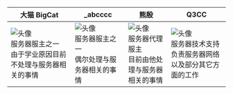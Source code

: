 | 大猫 BigCat | _abcccc | 熊殷 | Q3CC |  
|------------|---------|------|------|  
| ![头像](https://q.qlogo.cn/g?b=qq&nk=1410077438&s=640) <br> 服务器服主之一 <br> 由于学业原因目前不处理与服务器相关的事情 | ![头像](https://q.qlogo.cn/g?b=qq&nk=2249381656&s=640) <br> 服务器服主之一 <br> 偶尔处理与服务器相关的事情 | ![头像](https://q.qlogo.cn/g?b=qq&nk=3631969173&s=640) <br> 服务器代理服主 <br> 目前由他处理与服务器相关的事情 | ![头像](https://q.qlogo.cn/g?b=qq&nk=1013287608&s=640) <br> 服务器技术支持 <br> 负责服务器网络以及部分其它方面的工作 |  